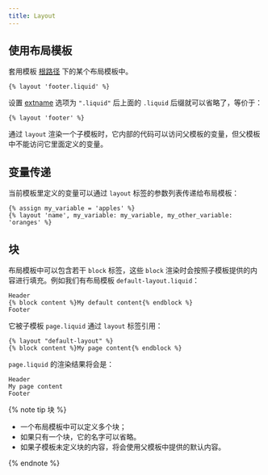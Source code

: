 ```yaml
---
title: Layout
---
```


## 使用布局模板

套用模板 [根路径][root] 下的某个布局模板中。

```liquid
{% layout 'footer.liquid' %}
```

设置 [extname][extname] 选项为 `".liquid"` 后上面的 `.liquid` 后缀就可以省略了，等价于：

```liquid
{% layout 'footer' %}
```

通过 `layout` 渲染一个子模板时，它内部的代码可以访问父模板的变量，但父模板中不能访问它里面定义的变量。

## 变量传递

当前模板里定义的变量可以通过 `layout` 标签的参数列表传递给布局模板：

```liquid
{% assign my_variable = 'apples' %}
{% layout 'name', my_variable: my_variable, my_other_variable: 'oranges' %}
```

## 块

布局模板中可以包含若干 `block` 标签，这些 `block` 渲染时会按照子模板提供的内容进行填充。例如我们有布局模板 `default-layout.liquid`：

```
Header
{% block content %}My default content{% endblock %}
Footer
```

它被子模板 `page.liquid` 通过 `layout` 标签引用：

```
{% layout "default-layout" %}
{% block content %}My page content{% endblock %}
```

`page.liquid` 的渲染结果将会是：

```
Header
My page content
Footer
```

{% note tip 块 %}
<ul>
    <li>一个布局模板中可以定义多个块；</li>
    <li>如果只有一个块，它的名字可以省略。</li>
    <li>如果子模板未定义块的内容，将会使用父模板中提供的默认内容。</li>
</ul>
{% endnote %}

[extname]: ../../api/interfaces/liquid_options_.liquidoptions.html#Optional-extname
[root]: ../../api/interfaces/liquid_options_.liquidoptions.html#Optional-root
